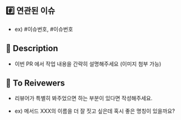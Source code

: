 ## #️⃣ 연관된 이슈

- ex) #이슈번호, #이슈번호

## 📝 Description

- 이번 PR 에서 작업 내용을 간략히 설명해주세요 (이미지 첨부 가능)

## 💬 To Reivewers

- 리뷰어가 특별히 봐주었으면 하는 부분이 있다면 작성해주세요.

- ex) 메서드 XXX의 이름을 더 잘 짓고 싶은데 혹시 좋은 명칭이 있을까요?